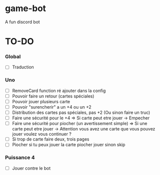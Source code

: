 # game-bot
A fun discord bot

# TO-DO


### Global
- [ ] Traduction

### Uno
- [ ] RemoveCard function ré ajouter dans la config
- [ ] Pouvoir faire un retour (cartes spéciales)
- [ ] Pouvoir jouer plusieurs carte
- [ ] Pouvoir "surencherir" a un +4 ou un +2
- [ ] Distribution des cartes pas spéciales, pas +2 (Ou sinon faire un truc)
- [ ] Faire une sécurité pour le +4
    => Si carte peut etre jouer -> Empecher
- [ ] Faire une sécurité pour piocher (un avertissement simple)
    => Si une carte peut etre jouer -> Attention vous avez une carte que vous pouvez jouer voulez vous continuer ?
- [ ] Si trop de carte faire deux, trois pages
- [ ] Piocher si tu peux jouer la carte piocher jouer sinon skip

### Puissance 4 
- [ ] Jouer contre le bot
